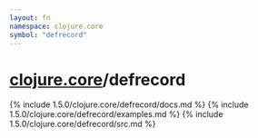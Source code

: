 ```yaml
---
layout: fn
namespace: clojure.core
symbol: "defrecord"
---
```


# [clojure.core](../)/defrecord

{% include 1.5.0/clojure.core/defrecord/docs.md %}
{% include 1.5.0/clojure.core/defrecord/examples.md %}
{% include 1.5.0/clojure.core/defrecord/src.md %}

